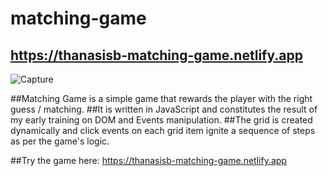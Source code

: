 # matching-game

## https://thanasisb-matching-game.netlify.app

![Capture](https://user-images.githubusercontent.com/91921066/167690302-f1df40bc-b2a4-4730-ad0b-272486f340c1.PNG)

##Matching Game is a simple game that rewards the player with the right guess / matching.
##It is written in JavaScript and constitutes the result of my early training on DOM and Events manipulation. 
##The grid is created dynamically and click events on each grid item ignite a sequence of steps as per the game's logic.

##Try the game here: https://thanasisb-matching-game.netlify.app
